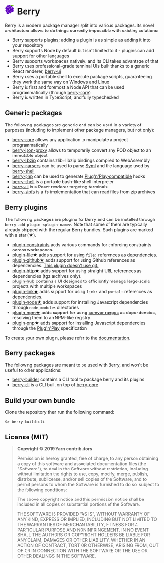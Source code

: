 # <img src="./icon.svg" width="32" height="32" align="bottom" /> Berry

Berry is a modern package manager split into various packages. Its novel architecture allows to do things currently impossible with existing solutions:

- Berry supports plugins; adding a plugin is as simple as adding it into your repository
- Berry supports Node by default but isn't limited to it - plugins can add support for other languages
- Berry supports [workspaces]() natively, and its CLI takes advantage of that
- Berry uses professional-grade terminal UIs built thanks to a generic React renderer, [berry-ui]()
- Berry uses a portable shell to execute package scripts, guaranteeing they work the same way on Windows and Linux
- Berry is first and foremost a Node API that can be used programmatically (through [berry-core]())
- Berry is written in TypeScript, and fully typechecked

## Generic packages

The following packages are generic and can be used in a variety of purposes (including to implement other package managers, but not only):

- [berry-core]() allows any application to manipulate a project programmatically
- [berry-json-proxy]() allows to temporarily convert any POD object to an immutable object
- [berry-libzip]() contains zlib+libzip bindings compiled to WebAssembly
- [berry-parsers]() can be used to parse [Syml]() and the language used by [berry-shell]()
- [berry-pnp]() can be used to generate [Plug'n'Play-compatible]() hooks
- [berry-shell]() is a portable bash-like shell interpreter
- [berry-ui]() is a React renderer targeting terminals
- [berry-zipfs]() is a `fs` implementation that can read files from zip archives

## Berry plugins

The following packages are plugins for Berry and can be installed through `berry add plugin <plugin-name>`. Note that some of them are typically already shipped with the regular Berry bundles. Such plugins are marked with a star (★).

- [plugin-constraints]() adds various commands for enforcing constraints across workspaces.
- [plugin-file★]() adds support for using `file:` references as dependencies.
- [plugin-github★]() adds support for using Github references as dependencies. [This plugin doesn't use git.](https://stackoverflow.com/a/13636954/880703)
- [plugin-http★]() adds support for using straight URL references as dependencies (tgz archives only).
- [plugin-hub]() contains a UI designed to efficiently manage large-scale projects with multiple workspaces
- [plugin-link★]() adds support for using `link:` and `portal:` references as dependencies.
- [plugin-node★]() adds support for installing Javascript dependencies through `node_modules` directories
- [plugin-npm★]() adds support for using [semver ranges]() as dependencies, resolving them to an NPM-like registry
- [plugin-pnp★]() adds support for installing Javascript dependencies through the [Plug'n'Play]() specification

To create your own plugin, please refer to the [documentation]().

## Berry packages

The following packages are meant to be used with Berry, and won't be useful to other applications:

- [berry-builder]() contains a CLI tool to package berry and its plugins
- [berry-cli]() is a CLI built on top of [berry-core]()

## Build your own bundle

Clone the repository then run the following command:

```
$> berry build:cli
```

## License (MIT)

> **Copyright © 2019 Yarn contributors**
>
> Permission is hereby granted, free of charge, to any person obtaining a copy of this software and associated documentation files (the "Software"), to deal in the Software without restriction, including without limitation the rights to use, copy, modify, merge, publish, distribute, sublicense, and/or sell copies of the Software, and to permit persons to whom the Software is furnished to do so, subject to the following conditions:
>
> The above copyright notice and this permission notice shall be included in all copies or substantial portions of the Software.
>
> THE SOFTWARE IS PROVIDED "AS IS", WITHOUT WARRANTY OF ANY KIND, EXPRESS OR IMPLIED, INCLUDING BUT NOT LIMITED TO THE WARRANTIES OF MERCHANTABILITY, FITNESS FOR A PARTICULAR PURPOSE AND NONINFRINGEMENT. IN NO EVENT SHALL THE AUTHORS OR COPYRIGHT HOLDERS BE LIABLE FOR ANY CLAIM, DAMAGES OR OTHER LIABILITY, WHETHER IN AN ACTION OF CONTRACT, TORT OR OTHERWISE, ARISING FROM, OUT OF OR IN CONNECTION WITH THE SOFTWARE OR THE USE OR OTHER DEALINGS IN THE SOFTWARE.
